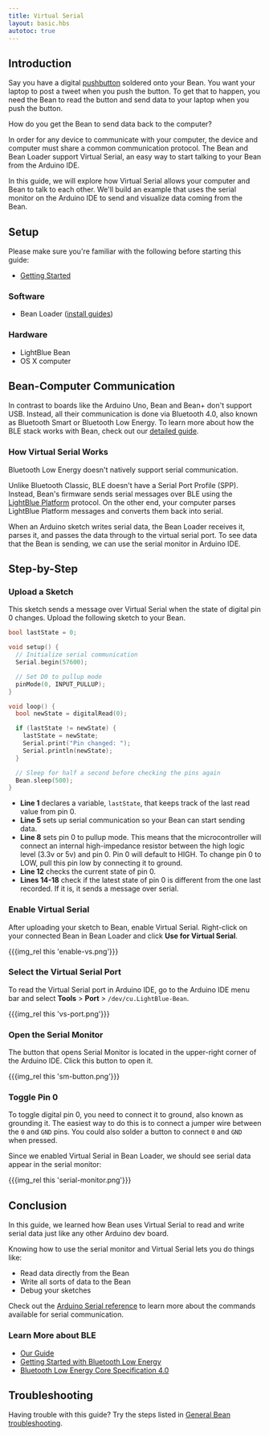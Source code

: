 ```yaml
---
title: Virtual Serial
layout: basic.hbs
autotoc: true
---
```


## Introduction

Say you have a digital [pushbutton](https://www.sparkfun.com/products/97) soldered onto your Bean. You want your laptop to post a tweet when you push the button. To get that to happen, you need the Bean to read the button and send data to your laptop when you push the button.

How do you get the Bean to send data back to the computer?

In order for any device to communicate with your computer, the device and computer must share a common communication protocol. The Bean and Bean Loader support Virtual Serial, an easy way to start talking to your Bean from the Arduino IDE.

In this guide, we will explore how Virtual Serial allows your computer and Bean to talk to each other. We'll build an example that uses the serial monitor on the Arduino IDE to send and visualize data coming from the Bean.

## Setup

Please make sure you're familiar with the following before starting this guide:

* [Getting Started](#)

### Software

* Bean Loader ([install guides](#))

### Hardware

* LightBlue Bean
* OS X computer

## Bean-Computer Communication

In contrast to boards like the Arduino Uno, Bean and Bean+ don't support USB. Instead, all their communication is done via  Bluetooth 4.0, also known as Bluetooth Smart or Bluetooth Low Energy. To learn more about how the BLE stack works with Bean, check out our [detailed guide](#).

### How Virtual Serial Works

Bluetooth Low Energy doesn't natively support serial communication.

Unlike Bluetooth Classic, BLE doesn't have a Serial Port Profile (SPP). Instead, Bean's firmware sends serial messages over BLE using the [LightBlue Platform](#) protocol. On the other end, your computer parses LightBlue Platform messages and converts them back into serial.

When an Arduino sketch writes serial data, the Bean Loader receives it, parses it, and passes the data through to the virtual serial port. To see data that the Bean is sending, we can use the serial monitor in Arduino IDE.

## Step-by-Step

### Upload a Sketch

This sketch sends a message over Virtual Serial when the state of digital pin 0 changes. Upload the following sketch to your Bean.

```cpp
bool lastState = 0;

void setup() {
  // Initialize serial communication
  Serial.begin(57600);

  // Set D0 to pullup mode
  pinMode(0, INPUT_PULLUP);
}

void loop() {
  bool newState = digitalRead(0);

  if (lastState != newState) {
    lastState = newState;
    Serial.print("Pin changed: ");
    Serial.println(newState);
  }

  // Sleep for half a second before checking the pins again
  Bean.sleep(500);
}
```

* **Line 1** declares a variable, `lastState`, that keeps track of the last read value from pin 0.
* **Line 5** sets up serial communication so your Bean can start sending data.
* **Line 8** sets pin 0 to pullup mode. This means that the microcontroller will connect an internal high-impedance resistor between the high logic level (3.3v or 5v) and pin 0. Pin 0 will default to HIGH. To change pin 0 to LOW, pull this pin low by connecting it to ground.
* **Line 12** checks the current state of pin 0.
* **Lines 14-18** check if the latest state of pin 0 is different from the one last recorded. If it is, it sends a message over serial.

### Enable Virtual Serial

After uploading your sketch to Bean, enable Virtual Serial. Right-click on your connected Bean in Bean Loader and click **Use for Virtual Serial**.

{{{img_rel this 'enable-vs.png'}}}

### Select the Virtual Serial Port

To read the Virtual Serial port in Arduino IDE, go to the Arduino IDE menu bar and select **Tools** > **Port** > `/dev/cu.LightBlue-Bean`.

{{{img_rel this 'vs-port.png'}}}

### Open the Serial Monitor

The button that opens Serial Monitor is located in the upper-right corner of the Arduino IDE. Click this button to open it.

{{{img_rel this 'sm-button.png'}}}

### Toggle Pin 0

To toggle digital pin 0, you need to connect it to ground, also known as grounding it. The easiest way to do this is to connect a jumper wire between the `0` and `GND` pins. You could also solder a button to connect `0` and `GND` when pressed.

Since we enabled Virtual Serial in Bean Loader, we should see serial data appear in the serial monitor:

{{{img_rel this 'serial-monitor.png'}}}

## Conclusion

In this guide, we learned how Bean uses Virtual Serial to read and write serial data just like any other Arduino dev board.

Knowing how to use the serial monitor and Virtual Serial lets you do things like:

* Read data directly from the Bean
* Write all sorts of data to the Bean
* Debug your sketches

Check out the [Arduino Serial reference](https://www.arduino.cc/en/Reference/Serial) to learn more about the commands available for serial communication.

### Learn More about BLE

* [Our Guide](#)
* [Getting Started with Bluetooth Low Energy](http://www.amazon.com/Getting-Started-Bluetooth-Low-Energy-ebook/dp/B00K1N23LA)
* [Bluetooth Low Energy Core Specification 4.0](https://www.bluetooth.org/en-us/specification/adopted-specifications)

## Troubleshooting

Having trouble with this guide? Try the steps listed in [General Bean troubleshooting](#).
